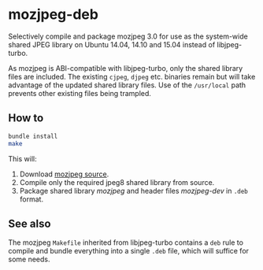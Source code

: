 # mozjpeg-deb

Selectively compile and package mozjpeg 3.0
for use as the system-wide shared JPEG library on
Ubuntu 14.04, 14.10 and 15.04
instead of libjpeg-turbo.

As mozjpeg is ABI-compatible with libjpeg-turbo,
only the shared library files are included.
The existing `cjpeg`, `djpeg` etc. binaries remain
but will take advantage of the updated shared library files.
Use of the `/usr/local` path prevents other existing files being trampled.

## How to

```sh
bundle install
make
```

This will:

1. Download [mozjpeg source](https://github.com/mozilla/mozjpeg/releases).
2. Compile only the required jpeg8 shared library from source.
3. Package shared library _mozjpeg_ and header files _mozjpeg-dev_ in `.deb` format.

## See also

The mozjpeg `Makefile` inherited from libjpeg-turbo contains a `deb` rule
to compile and bundle everything into a single `.deb` file,
which will suffice for some needs.
